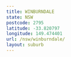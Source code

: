 ```yaml
---
title: WINBURNDALE
state: NSW
postcode: 2795
latitude: -33.820797
longitude: 149.474401
url: /nsw/winburndale/
layout: suburb
---
```

